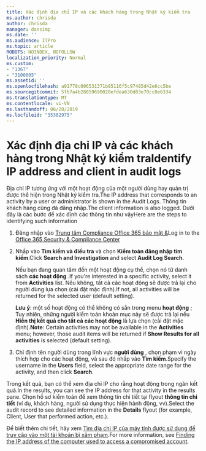 ```yaml
---
title: Xác định địa chỉ IP và các khách hàng trong Nhật ký kiểm tra
ms.author: chrisda
author: chrisda
manager: dansimp
ms.date: ''
ms.audience: ITPro
ms.topic: article
ROBOTS: NOINDEX, NOFOLLOW
localization_priority: Normal
ms.custom:
- "1367"
- "3100005"
ms.assetid: ''
ms.openlocfilehash: a91778c006531371b85116f5c97485d42e6cc5be
ms.sourcegitcommit: 5fb7a4b28859690020efdea630d03e70cc0e6334
ms.translationtype: MT
ms.contentlocale: vi-VN
ms.lasthandoff: 06/28/2019
ms.locfileid: "35382975"
---
```

# <a name="identify-ip-address-and-client-in-audit-logs"></a><span data-ttu-id="3d000-102">Xác định địa chỉ IP và các khách hàng trong Nhật ký kiểm tra</span><span class="sxs-lookup"><span data-stu-id="3d000-102">Identify IP address and client in audit logs</span></span>

<span data-ttu-id="3d000-103">Địa chỉ IP tương ứng với một hoạt động của một người dùng hay quản trị được thể hiện trong Nhật ký kiểm tra.</span><span class="sxs-lookup"><span data-stu-id="3d000-103">The IP address that corresponds to an activity by a user or administrator is shown in the Audit Logs.</span></span> <span data-ttu-id="3d000-104">Thông tin khách hàng cũng đã đăng nhập.</span><span class="sxs-lookup"><span data-stu-id="3d000-104">The client information is also logged.</span></span> <span data-ttu-id="3d000-105">Dưới đây là các bước để xác định các thông tin như vậy</span><span class="sxs-lookup"><span data-stu-id="3d000-105">Here are the steps to identifying such information</span></span>

1. <span data-ttu-id="3d000-106">Đăng nhập vào [Trung tâm Compliance Office 365 bảo mật &](https://protection.office.com/)</span><span class="sxs-lookup"><span data-stu-id="3d000-106">Log in to the [Office 365 Security & Compliance Center](https://protection.office.com/)</span></span>

2. <span data-ttu-id="3d000-107">Nhấp vào **Tìm kiếm và điều tra** và chọn **Kiểm toán đăng nhập tìm kiếm**.</span><span class="sxs-lookup"><span data-stu-id="3d000-107">Click **Search and Investigation** and select **Audit Log Search**.</span></span>

   <span data-ttu-id="3d000-108">Nếu bạn đang quan tâm đến một hoạt động cụ thể, chọn nó từ danh sách **các hoạt động** .</span><span class="sxs-lookup"><span data-stu-id="3d000-108">If you're interested in a specific activity, select it from **Activities** list.</span></span> <span data-ttu-id="3d000-109">Nếu không, tất cả các hoạt động sẽ được trả lại cho người dùng lựa chọn (cài đặt mặc định).</span><span class="sxs-lookup"><span data-stu-id="3d000-109">If not, all activities will be returned for the selected user (default setting).</span></span>

   <span data-ttu-id="3d000-110">**Lưu ý**: một số hoạt động có thể không có sẵn trong menu **hoạt động** ; Tuy nhiên, những người kiểm toán khoản mục này sẽ được trả lại nếu **Hiển thị kết quả cho tất cả các hoạt động** là lựa chọn (cài đặt mặc định).</span><span class="sxs-lookup"><span data-stu-id="3d000-110">**Note**: Certain activities may not be available in the **Activities** menu; however, those audit items will be returned if **Show Results for all activities** is selected (default setting).</span></span>

3. <span data-ttu-id="3d000-111">Chỉ định tên người dùng trong lĩnh vực **người dùng** , chọn phạm vi ngày thích hợp cho các hoạt động, và sau đó nhấp vào **Tìm kiếm**.</span><span class="sxs-lookup"><span data-stu-id="3d000-111">Specify the username in the **Users** field, select the appropriate date range for the activity, and then click **Search**.</span></span>

<span data-ttu-id="3d000-112">Trong kết quả, bạn có thể xem địa chỉ IP cho rằng hoạt động trong ngăn kết quả.</span><span class="sxs-lookup"><span data-stu-id="3d000-112">In the results, you can see the IP address for that activity in the results pane.</span></span> <span data-ttu-id="3d000-113">Chọn hồ sơ kiểm toán để xem thông tin chi tiết tại flyout **thông tin chi tiết** (ví dụ, khách hàng, người sử dụng thực hiện hành động, vv).</span><span class="sxs-lookup"><span data-stu-id="3d000-113">Select the audit record to see detailed information in the **Details** flyout (for example, Client, User that performed action, etc.).</span></span>

<span data-ttu-id="3d000-114">Để biết thêm chi tiết, hãy xem [Tìm địa chỉ IP của máy tính được sử dụng để truy cập vào một tài khoản bị xâm phạm](https://docs.microsoft.com/office365/securitycompliance/auditing-troubleshooting-scenarios#finding-the-ip-address-of-the-computer-used-to-access-a-compromised-account).</span><span class="sxs-lookup"><span data-stu-id="3d000-114">For more information, see [Finding the IP address of the computer used to access a compromised account](https://docs.microsoft.com/office365/securitycompliance/auditing-troubleshooting-scenarios#finding-the-ip-address-of-the-computer-used-to-access-a-compromised-account).</span></span>
